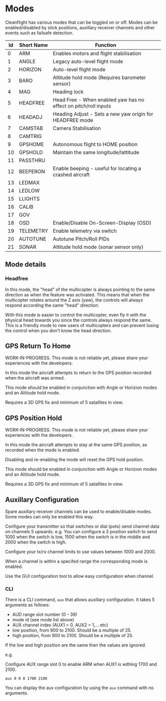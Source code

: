 # Modes

Cleanflight has various modes that can be toggled on or off.  Modes can be enabled/disabled by stick positions,
auxillary receiver channels and other events such as failsafe detection.

| Id | Short Name | Function                                                             |
| -- | ---------- | -------------------------------------------------------------------- |
| 0  | ARM        | Enables motors and flight stabilisation                              |
| 1  | ANGLE      | Legacy auto-level flight mode                                        |
| 2  | HORIZON    | Auto-level flight mode                                               |
| 3  | BARO       | Altitude hold mode (Requires barometer sensor)                       |
| 4  | MAG        | Heading lock                                                         |
| 5  | HEADFREE   | Head Free - When enabled yaw has no effect on pitch/roll inputs      |
| 6  | HEADADJ    | Heading Adjust - Sets a new yaw origin for HEADFREE mode             |
| 7  | CAMSTAB    | Camera Stabilisation                                                 |
| 8  | CAMTRIG    |                                                                      |
| 9  | GPSHOME    | Autonomous flight to HOME position                                   |
| 10 | GPSHOLD    | Maintain the same longitude/lattitude                                |
| 11 | PASSTHRU   |                                                                      |
| 12 | BEEPERON   | Enable beeping - useful for locating a crashed aircraft              |
| 13 | LEDMAX     |                                                                      |
| 14 | LEDLOW     |                                                                      |
| 15 | LLIGHTS    |                                                                      |
| 16 | CALIB      |                                                                      |
| 17 | GOV        |                                                                      |
| 18 | OSD        | Enable/Disable On-Screen-Display (OSD)                               |
| 19 | TELEMETRY  | Enable telemetry via switch                                          |
| 20 | AUTOTUNE   | Autotune Pitch/Roll PIDs                                             |
| 21 | SONAR      | Altitude hold mode (sonar sensor only)                               |

## Mode details

### Headfree

In this mode, the "head" of the multicopter is always pointing to the same direction as when the feature was activated. This means that when the multicopter rotates around the Z axis (yaw), the controls will always respond according the same "head" direction.

With this mode is easier to control the multicopter, even fly it with the physical head towards you since the controls always respond the same. This is a friendly mode to new users of multicopters and can prevent losing the control when you don't know the head direction. 

## GPS Return To Home

WORK-IN-PROGRESS.  This mode is not reliable yet, please share your experiences with the developers.

In this mode the aircraft attempts to return to the GPS position recorded when the aircraft was armed.

This mode should be enabled in conjunction with Angle or Horizion modes and an Altitude hold mode.

Requires a 3D GPS fix and minimum of 5 satallites in view.

## GPS Position Hold

WORK-IN-PROGRESS.  This mode is not reliable yet, please share your experiences with the developers.

In this mode the aircraft attempts to stay at the same GPS position, as recorded when the mode is enabled.

Disabling and re-enabling the mode will reset the GPS hold position.

This mode should be enabled in conjunction with Angle or Horizion modes and an Altitude hold mode.

Requires a 3D GPS fix and minimum of 5 satallites in view.

## Auxillary Configuration

Spare auxillary receiver channels can be used to enable/disable modes.  Some modes can only be enabled this way.

Configure your transmitter so that switches or dial (pots) send channel data on channels 5 upwards.
e.g. You can configure a 3 position switch to send 1000 when the switch is low, 1500 when the switch is in the middle and 2000 when the switch is high.

Configure your tx/rx channel limits to use values between 1000 and 2000.

When a channel is within a specifed range the corresponding mode is enabled.

Use the GUI configuration tool to allow easy configuration when channel.

### CLI 

There is a CLI command, `aux` that allows auxillary configuration.  It takes 5 arguments as follows:

* AUD range slot number (0 - 39)
* mode id (see mode list above)
* AUX channel index (AUX1 = 0, AUX2 = 1,... etc)
* low position, from 900 to 2100. Should be a multiple of 25.
* high position, from 900 to 2100. Should be a multiple of 25.

If the low and high position are the same then the values are ignored.

e.g.

Configure AUX range slot 0 to enable ARM when AUX1 is withing 1700 and 2100.
 
```aux 0 0 0 1700 2100```

You can display the aux configuration by using the `aux` command with no arguments.

